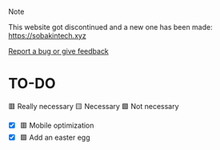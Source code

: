 > [!NOTE]
> This website got discontinued and a new one has been made:
> https://sobakintech.xyz

[Report a bug or give feedback](https://docs.google.com/forms/d/e/1FAIpQLSdptUFlUd55chRflexbtlVfm2LnG0SYTxEXPMaT8Zds0PGCpg/viewform)

# TO-DO
🟥 Really necessary 🟨 Necessary 🟩 Not necessary
- [x] 🟥 Mobile optimization
- [x] 🟩 Add an easter egg
